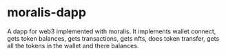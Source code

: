 # moralis-dapp
A dapp for web3 implemented with moralis. It implements wallet connect, gets token balances, gets transactions, gets nfts, does token transfer, gets all the tokens in the wallet and there balances.
